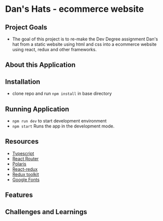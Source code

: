 # Dan's Hats - ecommerce website


## Project Goals
- The goal of this project is to re-make the Dev Degree assignment Dan's hat from a static website using html and css into a ecommerce website using react, redux and other frameworks.

## About this Application

## Installation
- clone repo and run `npm install` in base directory

## Running Application
- `npm run dev` to start development environment
- `npm start` Runs the app in the development mode.

## Resources
- [Typescript](https://www.typescriptlang.org/)
- [React Router](https://www.npmjs.com/package/react-router-dom)
- [Polaris](https://polaris.shopify.com/) 
- [React-redux](https://react-redux.js.org) 
- [Redux toolkit](https://redux-toolkit.js.org/)
- [Google Fonts](https://fonts.google.com/) 

## Features

## Challenges and Learnings 